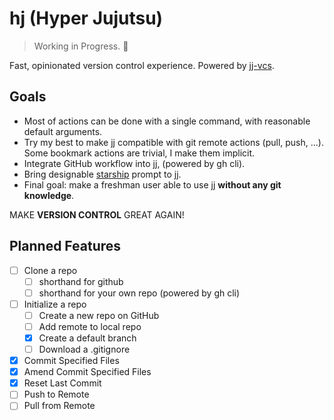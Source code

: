 # hj (Hyper Jujutsu)

> Working in Progress. 🚧

Fast, opinionated version control experience. Powered by [jj-vcs](https://github.com/jj-vcs/jj).

## Goals

- Most of actions can be done with a single command, with reasonable default arguments.
- Try my best to make jj compatible with git remote actions (pull, push, ...). Some bookmark actions are trivial, I make them implicit.
- Integrate GitHub workflow into jj, (powered by gh cli).
- Bring designable [starship](https://starship.rs/) prompt to jj.
- Final goal: make a freshman user able to use jj **without any git knowledge**.

MAKE **VERSION CONTROL** GREAT AGAIN!

## Planned Features
- [ ] Clone a repo
  - [ ] shorthand for github
  - [ ] shorthand for your own repo (powered by gh cli)
- [ ] Initialize a repo
  - [ ] Create a new repo on GitHub
  - [ ] Add remote to local repo
  - [x] Create a default branch
  - [ ] Download a .gitignore
- [x] Commit Specified Files
- [x] Amend Commit Specified Files
- [x] Reset Last Commit
- [ ] Push to Remote
- [ ] Pull from Remote
